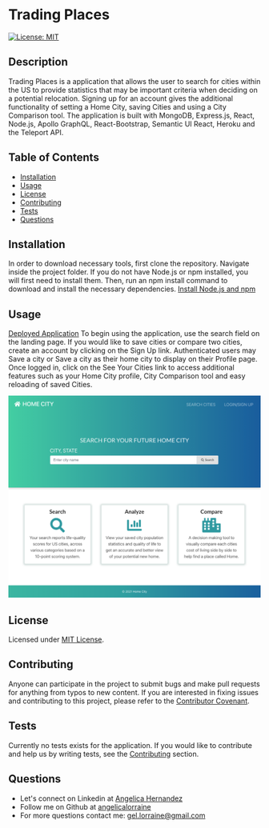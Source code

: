 # Trading Places
  [![License: MIT](https://img.shields.io/badge/License-MIT-yellow.svg)](https://opensource.org/licenses/MIT)

  ## Description
  Trading Places is a application that allows the user to search for cities within the US to provide statistics that may be important criteria when deciding on a potential relocation. Signing up for an account gives the additional functionality of setting a Home City, saving Cities and using a City Comparison tool. The application is built with MongoDB, Express.js, React, Node.js, Apollo GraphQL, React-Bootstrap, Semantic UI React, Heroku and the Teleport API.

  ## Table of Contents
  * [Installation](#installation)
  * [Usage](#usage)
  * [License](#license)
  * [Contributing](#contributing)
  * [Tests](#tests)
  * [Questions](#questions)
  
  ## Installation
  In order to download necessary tools, first clone the repository. Navigate inside the project folder. If you do not have Node.js or npm installed, you will first need to install them. Then, run an npm install command to download and install the necessary dependencies.
  [Install Node.js and npm](https://docs.npmjs.com/downloading-and-installing-node-js-and-npm)

  ## Usage
  [Deployed Application](https://home-city-final.herokuapp.com/)
  To begin using the application, use the search field on the landing page. If you would like to save cities or compare two cities, create an account by clicking on the Sign Up link. Authenticated users may Save a city or Save a city as their home city to display on their Profile page. Once logged in, click on the See Your Cities link to access additional features such as your Home City profile, City Comparison tool and easy reloading of saved Cities. 

   ![Desktop](client/public/images/home-city.png)

  ## License
  Licensed under [MIT License](https://spdx.org/licenses/MIT.html).

  ## Contributing
  Anyone can participate in the project to submit bugs and make pull requests for anything from typos to new content. If you are interested in fixing issues and contributing to this project, please refer to the [Contributor Covenant](https://www.contributor-covenant.org/).

  ## Tests
  Currently no tests exists for the application. If you would like to contribute and help us by writing tests, see the [Contributing](#contributing) section.

## Questions

- Let's connect on Linkedin at [Angelica Hernandez](https://www.linkedin.com/in/angelica-hernandez-/)
- Follow me on Github at [angelicalorraine](http://github.com/angelicalorraine)
- For more questions contact me: gel.lorraine@gmail.com
